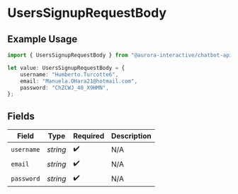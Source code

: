 # UsersSignupRequestBody

## Example Usage

```typescript
import { UsersSignupRequestBody } from "@aurora-interactive/chatbot-api-sdk/models/operations";

let value: UsersSignupRequestBody = {
    username: "Humberto.Turcotte6",
    email: "Manuela.OHara21@hotmail.com",
    password: "ChZCWJ_40_X9HMN",
};
```

## Fields

| Field              | Type               | Required           | Description        |
| ------------------ | ------------------ | ------------------ | ------------------ |
| `username`         | *string*           | :heavy_check_mark: | N/A                |
| `email`            | *string*           | :heavy_check_mark: | N/A                |
| `password`         | *string*           | :heavy_check_mark: | N/A                |